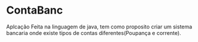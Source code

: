 # ContaBanc
Aplcação Feita na linguagem de java,  tem como proposito criar um sistema bancaria onde existe tipos de contas diferentes(Poupança e corrente).
